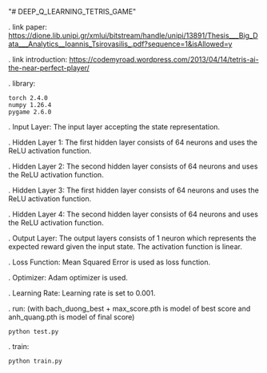 "# DEEP_Q_LEARNING_TETRIS_GAME" 

. link paper: https://dione.lib.unipi.gr/xmlui/bitstream/handle/unipi/13891/Thesis___Big_Data___Analytics__Ioannis_Tsirovasilis_.pdf?sequence=1&isAllowed=y

. link introduction: https://codemyroad.wordpress.com/2013/04/14/tetris-ai-the-near-perfect-player/


. library:

    torch 2.4.0    
    numpy 1.26.4
    pygame 2.6.0

. Input Layer: The input layer accepting the state representation.

. Hidden Layer 1: The first hidden layer consists of 64 neurons and uses the ReLU activation function.

. Hidden Layer 2: The second hidden layer consists of 64 neurons and uses the ReLU activation function.

. Hidden Layer 3: The first hidden layer consists of 64 neurons and uses the ReLU activation function.

. Hidden Layer 4: The second hidden layer consists of 64 neurons and uses the ReLU activation function.

. Output Layer: The output layers consists of 1 neuron which represents the expected reward given the input state. The activation function is linear.

. Loss Function: Mean Squared Error is used as loss function.

. Optimizer: Adam optimizer is used.

. Learning Rate: Learning rate is set to 0.001.


. run: (with bach_duong_best + max_score.pth is model of best score and anh_quang.pth is model of final score) 

    python test.py 

. train:

    python train.py
